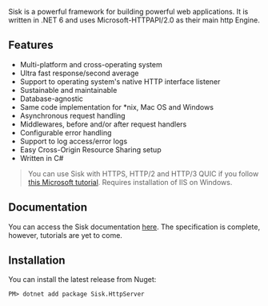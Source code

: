 Sisk is a powerful framework for building powerful web applications. It is written in .NET 6 and uses Microsoft-HTTPAPI/2.0 as their main http Engine.

## Features

- Multi-platform and cross-operating system
- Ultra fast response/second average
- Support to operating system's native HTTP interface listener
- Sustainable and maintainable
- Database-agnostic
- Same code implementation for *nix, Mac OS and Windows
- Asynchronous request handling
- Middlewares, before and/or after request handlers
- Configurable error handling
- Support to log access/error logs
- Easy Cross-Origin Resource Sharing setup
- Written in C#

> You can use Sisk with HTTPS, HTTP/2 and HTTP/3 QUIC if you follow [this Microsoft tutorial](https://learn.microsoft.com/en-us/iis/manage/configuring-security/how-to-set-up-ssl-on-iis). Requires installation of IIS on Windows.

## Documentation

You can access the Sisk documentation [here](https://cypherpotato.github.io/Sisk/Docs/#/). The specification is complete, however, tutorials are yet to come.

## Installation

You can install the latest release from Nuget:

```
PM> dotnet add package Sisk.HttpServer
```
